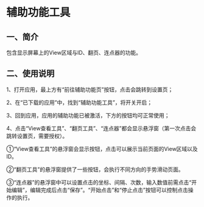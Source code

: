# 辅助功能工具

## 一、简介

包含显示屏幕上的View区域与ID、翻页、连点器的功能。

## 二、使用说明

1、打开应用，最上方有“前往辅助功能页”按钮，点击会跳转到设置页；

2、在“已下载的应用”中，找到“辅助功能工具”，将开关开启；

3、回到应用，应用的辅助功能已被激活，下方的按钮均可正常使用；

4、点击“View查看工具”、“翻页工具”、“连点器”都会显示悬浮窗（第一次点击会跳转设置页，需要授权）。

①“View查看工具”的悬浮窗会显示按钮，点击可以展示当前页面的View区域以及ID。

②“翻页工具”的悬浮窗提供了一些按钮，会执行不同方向的手势滑动页面。

③“连点器”的悬浮窗中可以设置点击的坐标、间隔、次数，输入数值前需点击“开始编辑”，编辑完成后点击“保存”。“开始点击”和“停止点击”按钮可以控制点击操作的执行。

